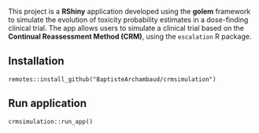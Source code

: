 This project is a **RShiny** application developed using the **golem** framework to simulate the evolution of toxicity probability estimates in a dose-finding clinical trial. The app allows users to simulate a clinical trial based on the **Continual Reassessment Method (CRM)**, using the `escalation` R package.


## Installation

```{r installation, eval=TRUE, echo=TRUE, results="hide", warning=FALSE, message=FALSE}
remotes::install_github("BaptisteArchambaud/crmsimulation")
```

## Run application

```{r run_app, eval=TRUE, echo=TRUE, results="hide", warning=FALSE, message=FALSE}
crmsimulation::run_app()
```
